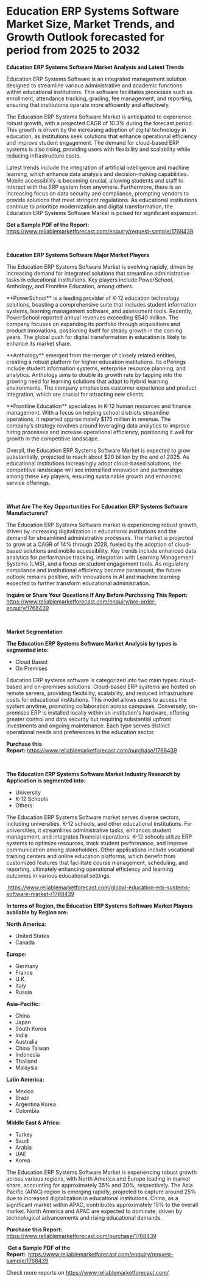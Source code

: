 <p><h1>Education ERP Systems Software Market Size, Market Trends, and Growth Outlook forecasted for period from 2025 to 2032</h1></p><p><strong>Education ERP Systems Software Market Analysis and Latest Trends</strong></p>
<p><p>Education ERP Systems Software is an integrated management solution designed to streamline various administrative and academic functions within educational institutions. This software facilitates processes such as enrollment, attendance tracking, grading, fee management, and reporting, ensuring that institutions operate more efficiently and effectively.</p><p>The Education ERP Systems Software Market is anticipated to experience robust growth, with a projected CAGR of 10.3% during the forecast period. This growth is driven by the increasing adoption of digital technology in education, as institutions seek solutions that enhance operational efficiency and improve student engagement. The demand for cloud-based ERP systems is also rising, providing users with flexibility and scalability while reducing infrastructure costs.</p><p>Latest trends include the integration of artificial intelligence and machine learning, which enhance data analysis and decision-making capabilities. Mobile accessibility is becoming crucial, allowing students and staff to interact with the ERP system from anywhere. Furthermore, there is an increasing focus on data security and compliance, prompting vendors to provide solutions that meet stringent regulations. As educational institutions continue to prioritize modernization and digital transformation, the Education ERP Systems Software Market is poised for significant expansion.</p></p>
<p><strong>Get a Sample PDF of the Report:&nbsp;</strong> <a href="https://www.reliablemarketforecast.com/enquiry/request-sample/1768439?utm_campaign=3225&utm_medium=2&utm_source=Github&utm_content=ia&utm_term=11032025&utm_id=education-erp-systems-software">https://www.reliablemarketforecast.com/enquiry/request-sample/1768439</a></p>
<p>&nbsp;</p>
<p><strong>Education ERP Systems Software Major Market Players</strong></p>
<p><p>The Education ERP Systems Software Market is evolving rapidly, driven by increasing demand for integrated solutions that streamline administrative tasks in educational institutions. Key players include PowerSchool, Anthology, and Frontline Education, among others.</p><p>**PowerSchool** is a leading provider of K-12 education technology solutions, boasting a comprehensive suite that includes student information systems, learning management software, and assessment tools. Recently, PowerSchool reported annual revenues exceeding $540 million. The company focuses on expanding its portfolio through acquisitions and product innovations, positioning itself for steady growth in the coming years. The global push for digital transformation in education is likely to enhance its market share.</p><p>**Anthology** emerged from the merger of closely related entities, creating a robust platform for higher education institutions. Its offerings include student information systems, enterprise resource planning, and analytics. Anthology aims to double its growth rate by tapping into the growing need for learning solutions that adapt to hybrid learning environments. The company emphasizes customer experience and product integration, which are crucial for attracting new clients.</p><p>**Frontline Education** specializes in K-12 human resources and finance management. With a focus on helping school districts streamline operations, it reported approximately $175 million in revenue. The company’s strategy revolves around leveraging data analytics to improve hiring processes and increase operational efficiency, positioning it well for growth in the competitive landscape.</p><p>Overall, the Education ERP Systems Software Market is expected to grow substantially, projected to reach about $20 billion by the end of 2025. As educational institutions increasingly adopt cloud-based solutions, the competitive landscape will see intensified innovation and partnerships among these key players, ensuring sustainable growth and enhanced service offerings.</p></p>
<p>&nbsp;</p>
<p><strong>What Are The Key Opportunities For Education ERP Systems Software Manufacturers?</strong></p>
<p><p>The Education ERP Systems Software market is experiencing robust growth, driven by increasing digitalization in educational institutions and the demand for streamlined administrative processes. The market is projected to grow at a CAGR of 14% through 2028, fueled by the adoption of cloud-based solutions and mobile accessibility. Key trends include enhanced data analytics for performance tracking, integration with Learning Management Systems (LMS), and a focus on student engagement tools. As regulatory compliance and institutional efficiency become paramount, the future outlook remains positive, with innovations in AI and machine learning expected to further transform educational administration.</p></p>
<p><strong>Inquire or Share Your Questions If Any Before Purchasing This Report:</strong> <a href="https://www.reliablemarketforecast.com/enquiry/pre-order-enquiry/1768439?utm_campaign=3225&utm_medium=2&utm_source=Github&utm_content=ia&utm_term=11032025&utm_id=education-erp-systems-software">https://www.reliablemarketforecast.com/enquiry/pre-order-enquiry/1768439</a></p>
<p>&nbsp;</p>
<p><strong>Market Segmentation</strong></p>
<p><strong>The Education ERP Systems Software Market Analysis by types is segmented into:</strong></p>
<p><ul><li>Cloud Based</li><li>On Premises</li></ul></p>
<p><p>Education ERP systems software is categorized into two main types: cloud-based and on-premises solutions. Cloud-based ERP systems are hosted on remote servers, providing flexibility, scalability, and reduced infrastructure costs for educational institutions. This model allows users to access the system anytime, promoting collaboration across campuses. Conversely, on-premises ERP is installed locally within an institution's hardware, offering greater control and data security but requiring substantial upfront investments and ongoing maintenance. Each type serves distinct operational needs and preferences in the education sector.</p></p>
<p><strong>Purchase this Report:&nbsp;</strong><a href="https://www.reliablemarketforecast.com/purchase/1768439?utm_campaign=3225&utm_medium=2&utm_source=Github&utm_content=ia&utm_term=11032025&utm_id=education-erp-systems-software">https://www.reliablemarketforecast.com/purchase/1768439</a></p>
<p>&nbsp;</p>
<p><strong>The Education ERP Systems Software Market Industry Research by Application is segmented into:</strong></p>
<p><ul><li>University</li><li>K-12 Schools</li><li>Others</li></ul></p>
<p><p>The Education ERP Systems Software market serves diverse sectors, including universities, K-12 schools, and other educational institutions. For universities, it streamlines administrative tasks, enhances student management, and integrates financial operations. K-12 schools utilize ERP systems to optimize resources, track student performance, and improve communication among stakeholders. Other applications include vocational training centers and online education platforms, which benefit from customized features that facilitate course management, scheduling, and reporting, ultimately enhancing operational efficiency and learning outcomes in various educational settings.</p></p>
<p><a href="https://www.reliablemarketforecast.com/global-education-erp-systems-software-market-r1768439?utm_campaign=3225&utm_medium=2&utm_source=Github&utm_content=ia&utm_term=11032025&utm_id=education-erp-systems-software">&nbsp;https://www.reliablemarketforecast.com/global-education-erp-systems-software-market-r1768439</a></p>
<p><strong>In terms of Region, the Education ERP Systems Software Market Players available by Region are:</strong></p>
<p>
    <p> <strong> North America: </strong>
        <ul>
            <li>United States</li>
            <li>Canada</li>
        </ul>
        </p> 
    <p> <strong> Europe: </strong>
        <ul>
            <li>Germany</li>
            <li>France</li>
            <li>U.K.</li>
            <li>Italy</li>
            <li>Russia</li>
        </ul>
        </p> 
    <p> <strong> Asia-Pacific: </strong>
        <ul>
            <li>China</li>
            <li>Japan</li>
            <li>South Korea</li>
            <li>India</li>
            <li>Australia</li>
            <li>China Taiwan</li>
            <li>Indonesia</li>
            <li>Thailand</li>
            <li>Malaysia</li>
        </ul>
        </p> 
    <p> <strong> Latin America: </strong>
        <ul>
            <li>Mexico</li>
            <li>Brazil</li>
            <li>Argentina Korea</li>
            <li>Colombia</li>
        </ul>
        </p> 
    <p> <strong> Middle East & Africa: </strong>
        <ul>
            <li>Turkey</li>
            <li>Saudi</li>
            <li>Arabia</li>
            <li>UAE</li>
            <li>Korea</li>
        </ul>
    </p>
    </p>
<p><p>The Education ERP Systems Software Market is experiencing robust growth across various regions, with North America and Europe leading in market share, accounting for approximately 35% and 30%, respectively. The Asia Pacific (APAC) region is emerging rapidly, projected to capture around 25% due to increased digitalization in educational institutions. China, as a significant market within APAC, contributes approximately 15% to the overall market. North America and APAC are expected to dominate, driven by technological advancements and rising educational demands.</p></p>
<p><strong>Purchase this Report: </strong><a href="https://www.reliablemarketforecast.com/purchase/1768439?utm_campaign=3225&utm_medium=2&utm_source=Github&utm_content=ia&utm_term=11032025&utm_id=education-erp-systems-software">https://www.reliablemarketforecast.com/purchase/1768439</a></p>
<p>&nbsp;<strong>Get a Sample PDF of the Report:&nbsp;&nbsp;</strong><a href="https://www.reliablemarketforecast.com/enquiry/request-sample/1768439?utm_campaign=3225&utm_medium=2&utm_source=Github&utm_content=ia&utm_term=11032025&utm_id=education-erp-systems-software">https://www.reliablemarketforecast.com/enquiry/request-sample/1768439</a></p>
<p><strong></strong></p>
<p>Check more reports on <a href="https://www.reliablemarketforecast.com/?utm_campaign=3225&utm_medium=2&utm_source=Github&utm_content=ia&utm_term=11032025&utm_id=education-erp-systems-software">https://www.reliablemarketforecast.com/</a></p>